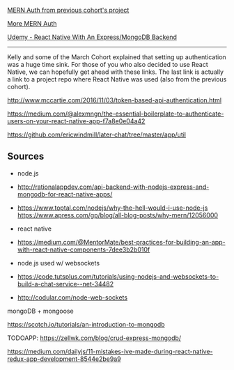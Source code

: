 [MERN Auth from previous cohort's project](https://github.com/ericwindmill/later-chat/tree/master/app/util)

[More MERN Auth](http://www.mccartie.com/2016/11/03/token-based-api-authentication.html)

[Udemy - React Native With An Express/MongoDB Backend](https://www.udemy.com/build-your-next-app-with-react-native-and-express/learn/v4/content)

----

Kelly and some of the March Cohort explained that setting up authentication was a huge time sink. For those of you who also decided to use React Native, we can hopefully get ahead with these links. The last link is actually a link to a project repo where React Native was used (also from the previous cohort).

http://www.mccartie.com/2016/11/03/token-based-api-authentication.html

https://medium.com/@alexmngn/the-essential-boilerplate-to-authenticate-users-on-your-react-native-app-f7a8e0e04a42

https://github.com/ericwindmill/later-chat/tree/master/app/util

## Sources

+ node.js
+ http://rationalappdev.com/api-backend-with-nodejs-express-and-mongodb-for-react-native-apps/
+ https://www.toptal.com/nodejs/why-the-hell-would-i-use-node-js
https://www.apress.com/gp/blog/all-blog-posts/why-mern/12056000


+ react native
+ https://medium.com/@MentorMate/best-practices-for-building-an-app-with-react-native-components-7dee3b2b010f


+ node.js used w/ websockets
+ https://code.tutsplus.com/tutorials/using-nodejs-and-websockets-to-build-a-chat-service--net-34482
+ http://codular.com/node-web-sockets

mongoDB + mongoose

   https://scotch.io/tutorials/an-introduction-to-mongodb

TODOAPP: https://zellwk.com/blog/crud-express-mongodb/


https://medium.com/dailyjs/11-mistakes-ive-made-during-react-native-redux-app-development-8544e2be9a9
